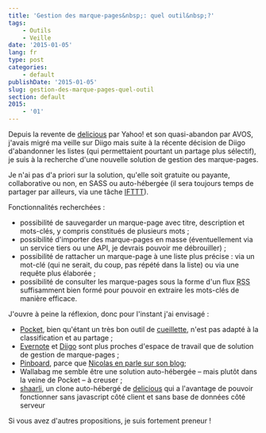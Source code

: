 ```yaml
---
title: 'Gestion des marque-pages&nbsp;: quel outil&nbsp;?'
tags:
    - Outils
    - Veille
date: '2015-01-05'
lang: fr
type: post
categories:
    - default
publishDate: '2015-01-05'
slug: gestion-des-marque-pages-quel-outil
section: default
2015:
    - '01'
---
```


Depuis la revente de [delicious](http://delicious.com) par Yahoo! et son quasi-abandon par AVOS, j'avais migré ma veille sur Diigo mais suite à la récente décision de Diigo d'abandonner les listes (qui permettaient pourtant un partage plus sélectif), je suis à la recherche d'une nouvelle solution de gestion des marque-pages.

<!--more-->

Je n'ai pas d'a priori sur la solution, qu'elle soit gratuite ou payante, collaborative ou non, en SASS ou auto-hébergée (il sera toujours temps de partager par ailleurs, via une tâche [IFTTT](http://ifttt.com)).

Fonctionnalités recherchées&nbsp;:

*   possibilité de sauvegarder un marque-page avec titre, description et mots-clés, y compris constitués de plusieurs mots ;
*   possibilité d'importer des marque-pages en masse (éventuellement via un service tiers ou une API, je devrais pouvoir me débrouiller) ;
*   possibilité de rattacher un marque-page à une liste plus précise&nbsp;: via un mot-clé (qui ne serait, du coup, pas répété dans la liste) ou via une requête plus élaborée ;
*   possibilité de consulter les marque-pages sous la forme d'un flux <abbr title="Really Simple Syndication" lang="en">RSS</abbr> suffisamment bien formé pour pouvoir en extraire les mots-clés de manière efficace.

J'ouvre à peine la réflexion, donc pour l'instant j'ai envisagé&nbsp;:

*   [Pocket](http://getpocket.com), bien qu'étant un très bon outil de [cueillette](http://ploum.net/la-cueillette-de-lactualite-et-des-informations/ "&laquo;&nbsp;La cueillette de l’actualité et des informations&nbsp;&raquo;, Lionel Dricot"), n'est pas adapté à la classification et au partage ;
*   [Evernote](http://evernote.com) et [Diigo](http://www.diigo.com) sont plus proches d'espace de travail que de solution de gestion de marque-pages ;
*   [Pinboard](http://pinboard.in), parce que [Nicolas en parle sur son blog](http://gasteroprod.com/web/mes-bookmarks-migrent-de-diigo-vers-pinboard "&laquo;&nbsp;Mes bookmarks migrent de Diigo vers Pinboard&nbsp;&raquo;, Nicolas Hoizey");
*   Wallabag me semble être une solution auto-hébergée – mais plutôt dans la veine de Pocket – à creuser ;
*   [shaarli](http://sebsauvage.net/wiki/doku.php?id=php:shaarli), un clone auto-hébergé de [delicious](http://delicious.com) qui a l'avantage de pouvoir fonctionner sans javascript côté client et sans base de données côté serveur

Si vous avez d'autres propositions, je suis fortement preneur !
